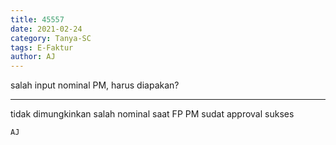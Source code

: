 ```yaml
---
title: 45557
date: 2021-02-24
category: Tanya-SC
tags: E-Faktur
author: AJ
---
```


salah input nominal PM, harus diapakan?

---

tidak dimungkinkan salah nominal saat FP PM sudat approval sukses

`AJ`
